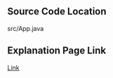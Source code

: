 ## Source Code Location

src/App.java

## Explanation Page Link

[Link](https://lunareclipse000.wordpress.com/2024/01/12/17298-17299/)
